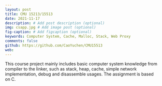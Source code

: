```yaml
---
layout: post
title: CMU 15213/15513
date: 2021-11-17
description: # Add post description (optional)
img: csapp.jpg # Add image post (optional)
fig-caption: # Add figcaption (optional)
keywords: Computer System, Cache, Malloc, Stack, Web Proxy
comments: false
github: https://github.com/CaoYuchen/CMU15513
web: 
---
```



This course project mainly includes basic computer system knowledge from compiler to the linker, such as stack, heap, cache, simple network implementation, debug and disassemble usages. The assignment is based on C.